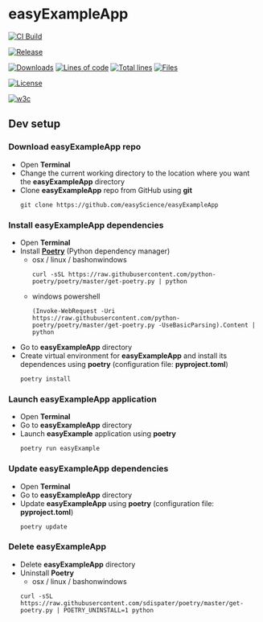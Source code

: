 # easyExampleApp

[![CI Build][20]][21]

[![Release][30]][31]

[![Downloads][70]][71] [![Lines of code][82]][80] [![Total lines][81]][80] [![Files][83]][80]

[![License][50]][51]

[![w3c][90]][91]

## Dev setup

### Download easyExampleApp repo
* Open **Terminal**
* Change the current working directory to the location where you want the **easyExampleApp** directory
* Clone **easyExampleApp** repo from GitHub using **git**
  ```
  git clone https://github.com/easyScience/easyExampleApp
  ```
  
### Install easyExampleApp dependencies
* Open **Terminal**
* Install [**Poetry**](https://python-poetry.org/docs/) (Python dependency manager)
  * osx / linux / bashonwindows
    ```
    curl -sSL https://raw.githubusercontent.com/python-poetry/poetry/master/get-poetry.py | python
    ```
  * windows powershell
    ```
    (Invoke-WebRequest -Uri https://raw.githubusercontent.com/python-poetry/poetry/master/get-poetry.py -UseBasicParsing).Content | python
    ```
* Go to **easyExampleApp** directory
* Create virtual environment for **easyExampleApp** and install its dependences using **poetry** (configuration file: **pyproject.toml**)
  ```
  poetry install
  ```
  
### Launch easyExampleApp application
* Open **Terminal**
* Go to **easyExampleApp** directory
* Launch **easyExample** application using **poetry**
  ```
  poetry run easyExample
  ```

### Update easyExampleApp dependencies
* Open **Terminal**
* Go to **easyExampleApp** directory
* Update **easyExampleApp** using **poetry** (configuration file: **pyproject.toml**)
  ```
  poetry update
  ```

### Delete easyExampleApp
* Delete **easyExampleApp** directory
* Uninstall **Poetry**
   * osx / linux / bashonwindows
   ```
   curl -sSL https://raw.githubusercontent.com/sdispater/poetry/master/get-poetry.py | POETRY_UNINSTALL=1 python
   ```

<!---URLs--->
<!---https://naereen.github.io/badges/--->

<!---CI Build Status--->
[20]: https://github.com/easyScience/easyExampleApp/workflows/build,%20macOS,%20Linux,%20Windows/badge.svg
[21]: https://github.com/easyScience/easyExampleApp/actions

<!---Release--->
[30]: https://img.shields.io/github/release/easyScience/easyExampleApp.svg
[31]: https://github.com/easyScience/easyExampleApp/releases

<!---License--->
[50]: https://img.shields.io/github/license/easyScience/easyExampleApp.svg
[51]: https://github.com/easyScience/easyExampleApp/blob/master/LICENSE.md

<!---LicenseScan--->
[60]: https://app.fossa.com/api/projects/git%2Bgithub.com%2FeasyScience%2FeasyExampleApp.svg?type=shield
[61]: https://app.fossa.com/projects/git%2Bgithub.com%2FeasyScience%2FeasyExampleApp?ref=badge_shield

<!---Downloads--->
[70]: https://img.shields.io/github/downloads/easyScience/easyExampleApp/total.svg
[71]: https://github.com/easyScience/easyExampleApp/releases

<!---Code statistics--->
[80]: https://github.com/easyScience/easyExampleApp
[81]: https://tokei.rs/b1/github/easyScience/easyExampleApp
[82]: https://tokei.rs/b1/github/easyScience/easyExampleApp?category=code
[83]: https://tokei.rs/b1/github/easyScience/easyExampleApp?category=files

<!---W3C validation--->
[90]: https://img.shields.io/w3c-validation/default?targetUrl=https://easyscience.github.io/easyExampleApp
[91]: https://easyscience.github.io/easyExampleApp
